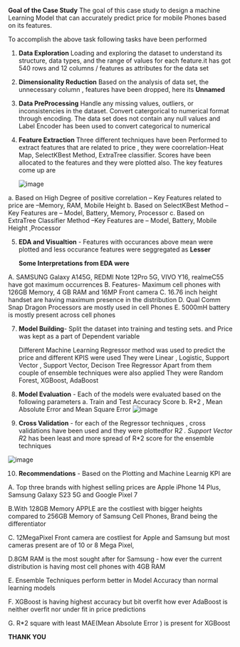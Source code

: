 **Goal of the Case Study**
The goal of this case study to design a machine Learning Model that can accurately predict price for mobile Phones based on its features.

To accomplish the above task following tasks have been performed

1. **Data Exploration** Loading and exploring the dataset to understand its structure, data types, and the range of values for each feature.it has got 540 rows and 12 columns / features as attributes for the data set
2. **Dimensionality Reduction** Based on the analysis of data set, the unnecessary column , features have been dropped, here its **Unnamed**
3. **Data PreProcessing** Handle any missing values, outliers, or inconsistencies in the dataset. Convert catergorical to numerical format through encoding. The data set does not contain any null values and Label Encoder has been used to convert categorical to numerical 
4. **Feature Extraction** Three different techniques have been Performed to extract features that are related to price , they were coorrelation-Heat Map, SelectKBest Method, ExtraTree classifier. Scores have been allocated to the features and they were plotted also. The key features come up are

   ![image](https://github.com/user-attachments/assets/ff375250-702c-478e-b792-ddec4d2c3998)

 
 a.  Based on High Degree of positive correlation – Key Features related to price are –Memory, RAM, Mobile Height
 b. Based on SelectKBest Method –Key Features are –  Model, Battery, Memory, Processor 
 c. Based on ExtraTree Classifier Method –Key Features are – Model, Battery, Mobile Height ,Processor 

5. **EDA and Visualtion** - Features with occurances above mean were plotted and less occurance features were seggregated as  **Lesser**

     **Some Interpretations from EDA were**
   
A. SAMSUNG Galaxy A145G, REDMI Note 12Pro 5G, VIVO Y16, realmeC55 have got maximum occurrences
B. Features- Maximum cell phones with 126GB Memory, 4 GB RAM and 16MP Front camera
C. 16.76 inch height handset are having maximum presence in the distribution
D. Qual Comm Snap Dragon Processors are mostly used in cell Phones
E. 5000mH battery is mostly present across cell phones 

7. **Model Building**- Split the dataset into training and testing sets. and Price was kept as a part of Dependent variable

    Different Machine Learning Regressor method was used to predict the price and different KPIS were used
    They were Linear , Logistic, Support Vector , Support Vector,  Decison Tree Regressor
   Apart from them couple of ensemble techniques were also applied
   They were Random Forest, XGBoost, AdaBoost

8. **Model Evaluation** - Each of the models were evaluated based on the following parameters
    a. Train and Test Accuracy Score
    b. R*2 , Mean Absolute Error and Mean Square Error
   ![image](https://github.com/user-attachments/assets/44755ef4-5391-4f23-af23-d6d2afca1557)


10. **Cross Validation**   - for each of the Regressor techniques , cross validations have been used and they were plottedfor R*2 . Support Vector R*2 has been least and more spread of R*2 score for the ensemble techniques
    
![image](https://github.com/user-attachments/assets/3d0b190a-396b-4e41-9bb6-3519eb35825a)

    
10. **Recommendations** - Based on the Plotting and Machine Learnig KPI are

A. Top three brands with highest selling prices are Apple iPhone 14 Plus, Samsung Galaxy S23 5G and Google Pixel 7 


B.With 128GB Memory APPLE are the costliest with bigger heights compared to 256GB Memory of Samsung Cell Phones, Brand being the differentiator 

C. 12MegaPixel Front camera are costliest for Apple and Samsung but most cameras present are of 10 or 8 Mega Pixel, 

D.8GM RAM is the most sought after for Samsung - how ever the current distribution is having most cell phones with 4GB RAM 

E. Ensemble Techniques perform better in Model Accuracy than normal learning models 

F. XGBoost is having highest accuracy but bit overfit how ever AdaBoost is neither overfit nor under fit in price predictions

G. R*2 square with least MAE(Mean Absolute Error ) is present for XGBoost 

**THANK YOU**







